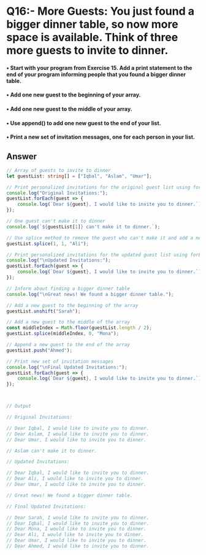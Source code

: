 # Q16:- More Guests: You just found a bigger dinner table, so now more space is available. Think of three more guests to invite to dinner.

#### • Start with your program from Exercise 15. Add a print statement to the end of your program informing people that you found a bigger dinner table.

#### • Add one new guest to the beginning of your array.

#### • Add one new guest to the middle of your array.

#### • Use append() to add one new guest to the end of your list.

#### • Print a new set of invitation messages, one for each person in your list.

## Answer
```typescript
// Array of guests to invite to dinner
let guestList: string[] = ["Iqbal", "Aslam", "Umar"];

// Print personalized invitations for the original guest list using forEach
console.log("Original Invitations:");
guestList.forEach(guest => {
    console.log(`Dear ${guest}, I would like to invite you to dinner.`);
});

// One guest can't make it to dinner
console.log(`${guestList[1]} can't make it to dinner.`);

// Use splice method to remove the guest who can't make it and add a new guest
guestList.splice(1, 1, "Ali");

// Print personalized invitations for the updated guest list using forEach
console.log("\nUpdated Invitations:");
guestList.forEach(guest => {
    console.log(`Dear ${guest}, I would like to invite you to dinner.`);
});

// Inform about finding a bigger dinner table
console.log("\nGreat news! We found a bigger dinner table.");

// Add a new guest to the beginning of the array
guestList.unshift("Sarah");

// Add a new guest to the middle of the array
const middleIndex = Math.floor(guestList.length / 2);
guestList.splice(middleIndex, 0, "Mona");

// Append a new guest to the end of the array
guestList.push("Ahmed");

// Print new set of invitation messages
console.log("\nFinal Updated Invitations:");
guestList.forEach(guest => {
    console.log(`Dear ${guest}, I would like to invite you to dinner.`);
});



// Output

// Original Invitations:

// Dear Iqbal, I would like to invite you to dinner.
// Dear Aslam, I would like to invite you to dinner.
// Dear Umar, I would like to invite you to dinner.

// Aslam can't make it to dinner.

// Updated Invitations:

// Dear Iqbal, I would like to invite you to dinner.
// Dear Ali, I would like to invite you to dinner.
// Dear Umar, I would like to invite you to dinner.

// Great news! We found a bigger dinner table.

// Final Updated Invitations:

// Dear Sarah, I would like to invite you to dinner.
// Dear Iqbal, I would like to invite you to dinner.
// Dear Mona, I would like to invite you to dinner.
// Dear Ali, I would like to invite you to dinner.
// Dear Umar, I would like to invite you to dinner.
// Dear Ahmed, I would like to invite you to dinner.

```